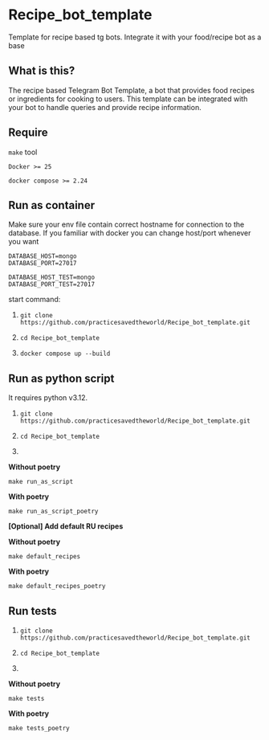 # Recipe_bot_template
Template for recipe based tg bots. Integrate it with your food/recipe bot as a base


##
## What is this?


The recipe based Telegram Bot Template, a bot that provides food recipes or ingredients for cooking to users.
This template can be integrated with your bot to handle queries and provide recipe information.

##
## Require


`make` tool

`Docker >= 25 `

`docker compose >= 2.24`

##
## Run as container

Make sure your env file contain correct hostname for connection to the database.
If you familiar with docker you can change host/port whenever you want

```
DATABASE_HOST=mongo
DATABASE_PORT=27017

DATABASE_HOST_TEST=mongo
DATABASE_PORT_TEST=27017
```

start command:
1) ```
   git clone https://github.com/practicesavedtheworld/Recipe_bot_template.git
   ```
2) ```
   cd Recipe_bot_template
   ```
3) ```
   docker compose up --build
   ```


##

## Run as python script


It requires python v3.12.
1) ```
   git clone https://github.com/practicesavedtheworld/Recipe_bot_template.git
   ```
2) ```
   cd Recipe_bot_template
   ```
3)

<b>Without poetry</b>

```
make run_as_script
```

<b>With poetry</b>

```
make run_as_script_poetry
```

<b>[Optional] Add default RU recipes</b>

<b>Without poetry</b>

```
make default_recipes
```

<b>With poetry</b>

```
make default_recipes_poetry
```

##

## Run tests


1) ```
   git clone https://github.com/practicesavedtheworld/Recipe_bot_template.git
   ```
2) ```
   cd Recipe_bot_template
   ```
3)

<b>Without poetry</b>

```
make tests
```

<b>With poetry</b>

```
make tests_poetry
```




